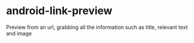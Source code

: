 # android-link-preview
Preview from an url, grabbing all the information such as title, relevant text and image
